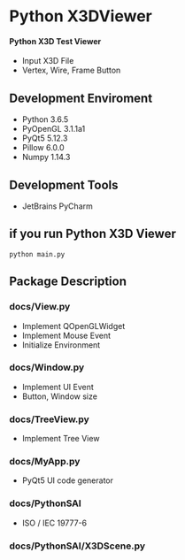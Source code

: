 # Python X3DViewer

#### Python X3D Test Viewer
 * Input X3D File
 * Vertex, Wire, Frame Button

## Development Enviroment

- Python 3.6.5
- PyOpenGL 3.1.1a1
- PyQt5 5.12.3
- Pillow 6.0.0
- Numpy 1.14.3


## Development Tools
- JetBrains PyCharm


## if you run Python X3D Viewer

```
python main.py
```

## Package Description

### docs/View.py
- Implement QOpenGLWidget
- Implement Mouse Event
- Initialize Environment

### docs/Window.py
- Implement UI Event
- Button, Window size

### docs/TreeView.py
- Implement Tree View

### docs/MyApp.py
- PyQt5 UI code generator

### docs/PythonSAI
- ISO / IEC 19777-6 

### docs/PythonSAI/X3DScene.py
